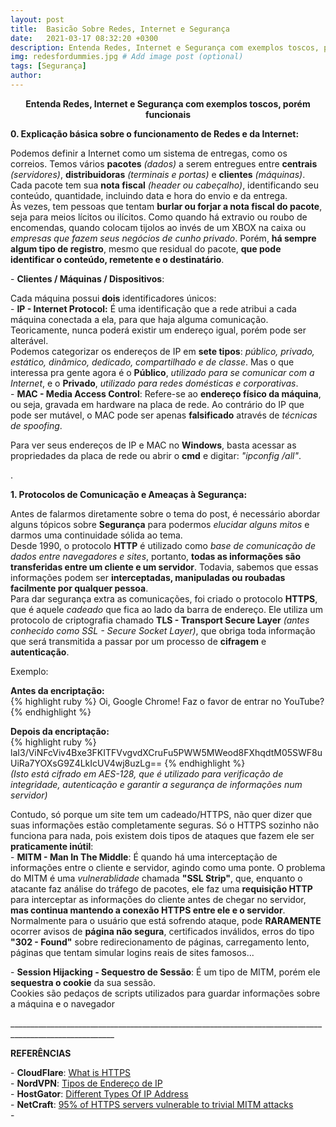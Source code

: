 ```yaml
---
layout: post
title:  Basicão Sobre Redes, Internet e Segurança
date:   2021-03-17 08:32:20 +0300
description: Entenda Redes, Internet e Segurança com exemplos toscos, porém funcionais # Add post description (optional)
img: redesfordummies.jpg # Add image post (optional)
tags: [Segurança]
author:
---
```

<center><strong>Entenda Redes, Internet e Segurança com exemplos toscos, porém funcionais</strong></center> 

<p><b>0. Explicação básica sobre o funcionamento de Redes e da Internet:</b></p>

<p>Podemos definir a Internet como um sistema de entregas, como os correios. Temos vários <b>pacotes</b> <i>(dados)</i> a serem entregues entre <b>centrais</b> <i>(servidores)</i>, <b>distribuidoras</b> <i>(terminais e portas)</i> e <b>clientes</b> <i>(máquinas)</i>. Cada pacote tem sua <b>nota fiscal</b> <i>(header ou cabeçalho)</i>, identificando seu conteúdo, quantidade, incluindo data e hora do envio e da entrega.<br>
Às vezes, tem pessoas que tentam <b>burlar ou forjar a nota fiscal do pacote</b>, seja para meios lícitos ou ilícitos. Como quando há extravio ou roubo de encomendas, quando colocam tijolos ao invés de um XBOX na caixa ou <i>empresas que fazem seus negócios de cunho privado</i>. Porém, <b>há sempre algum tipo de registro</b>, mesmo que residual do pacote, <b>que pode identificar o conteúdo, remetente e o destinatário</b>.</p>

<p>- <b>Clientes / Máquinas / Dispositivos</b>:  

<p>Cada máquina possui <b>dois</b> identificadores únicos:<br>
- <b>IP - Internet Protocol:</b> É uma identificação que a rede atribui a cada máquina conectada a ela, para que haja alguma comunicação. Teoricamente, nunca poderá existir um endereço igual, porém pode ser alterável.<br> 
Podemos categorizar os endereços de IP em <b>sete tipos</b>: <i>público, privado, estático, dinâmico, dedicado, compartilhado e de classe</i>. Mas o que interessa pra gente agora é o <b>Público</b>, <i>utilizado para se comunicar com a Internet</i>, e o <b>Privado</b>, <i>utilizado para redes domésticas e corporativas</i>.<br>
- <b>MAC - Media Access Control</b>: Refere-se ao <b>endereço físico da máquina</b>, ou seja, gravada em hardware na placa de rede. Ao contrário do IP que pode ser mutável, o MAC pode ser apenas <b>falsificado</b> através de <i>técnicas de spoofing</i>.</p>
<p>Para ver seus endereços de IP e MAC no <b>Windows</b>, basta acessar as propriedades da placa de rede ou abrir o <b>cmd</b> e digitar: <i>"ipconfig /all"</i>.</p>

<p>.</p>

<p><b>1. Protocolos de Comunicação e Ameaças à Segurança:</b>
<p>Antes de falarmos diretamente sobre o tema do post, é necessário abordar alguns tópicos sobre <b>Segurança</b> para podermos <i>elucidar alguns mitos</i> e darmos uma continuidade sólida ao tema.<br>
Desde 1990, o protocolo <b>HTTP</b> é utilizado como <i>base de comunicação de dados entre navegadores e sites</i>, portanto, <b>todas as informações são transferidas entre um cliente e um servidor</b>. Todavia, sabemos que essas informações podem ser <b>interceptadas, manipuladas ou roubadas facilmente por qualquer pessoa</b>.<br>
Para dar segurança extra as comunicações, foi criado o protocolo <b>HTTPS</b>, que é aquele <i>cadeado</i> que fica ao lado da barra de endereço. Ele utiliza um protocolo de criptografia chamado <b>TLS - Transport Secure Layer</b> <i>(antes conhecido como SSL - Secure Socket Layer)</i>, que obriga toda informação que será transmitida a passar por um processo de <b>cifragem</b> e <b>autenticação</b>.</p>
<p>Exemplo:</p>
<p><b>Antes da encriptação:</b><br>
{% highlight ruby %} Oi, Google Chrome! Faz o favor de entrar no YouTube? {% endhighlight %}
<p><b>Depois da encriptação:</b><br>
{% highlight ruby %}  laI3/ViNFcViv4Bxe3FKITFVvgvdXCruFu5PWW5MWeod8FXhqdtM05SWF8uUiRa7YOXsG9Z4LkIcUV4wj8uzLg== {% endhighlight %}<br>
<i>(Isto está cifrado em AES-128, que é utilizado para verificação de integridade, autenticação e garantir a segurança de informações num servidor)</i></p>

<p>Contudo, só porque um site tem um cadeado/HTTPS, não quer dizer que suas informações estão completamente seguras. Só o HTTPS sozinho não funciona para nada, pois existem dois tipos de ataques que fazem ele ser <b>praticamente inútil</b>:<br>
- <b>MITM - Man In The Middle</b>: É quando há uma interceptação de informações entre o cliente e servidor, agindo como uma ponte. O problema do MITM é uma <i>vulnerablidade</i> chamada <b>"SSL Strip"</b>, que, enquanto o atacante faz análise do tráfego de pacotes, ele faz uma <b>requisição HTTP</b> para interceptar as informações do cliente antes de chegar no servidor, <b>mas continua mantendo a conexão HTTPS entre ele e o servidor</b>.<br>
Normalmente para o usuário que está sofrendo ataque, pode <b>RARAMENTE</b> ocorrer avisos de <b>página não segura</b>, certificados inválidos, erros do tipo <b>"302 - Found"</b> sobre redirecionamento de páginas, carregamento lento, páginas que tentam simular logins reais de sites famosos...</p>
<p>- <b>Session Hijacking - Sequestro de Sessão</b>: É um tipo de MITM, porém ele <b>sequestra o cookie</b> da sua sessão.<br>
Cookies são pedaços de scripts utilizados para guardar informações sobre a máquina e o navegador





<p>________________________________________________________________________________________________________</p>
<p><b>REFERÊNCIAS</b></p>
<p>- <b>CloudFlare</b>: <a href="https://www.cloudflare.com/pt-br/learning/ssl/what-is-https/">What is HTTPS</a><br>
- <b>NordVPN</b>: <a href="https://nordvpn.com/pt-br/blog/tipos-de-ip>">Tipos de Endereço de IP</a><br>
- <b>HostGator</b>: <a href="https://www.hostgator.com/help/article/ip-address-static-vs-dynamic-public-vs-private-shared-vs-dedicated>">Different Types Of IP Address</a><br>
- <b>NetCraft</b>: <a href="https://news.netcraft.com/archives/2016/03/17/95-of-https-servers-vulnerable-to-trivial-mitm-attacks.html">95% of HTTPS servers vulnerable to trivial MITM attacks</a><br>
- 
